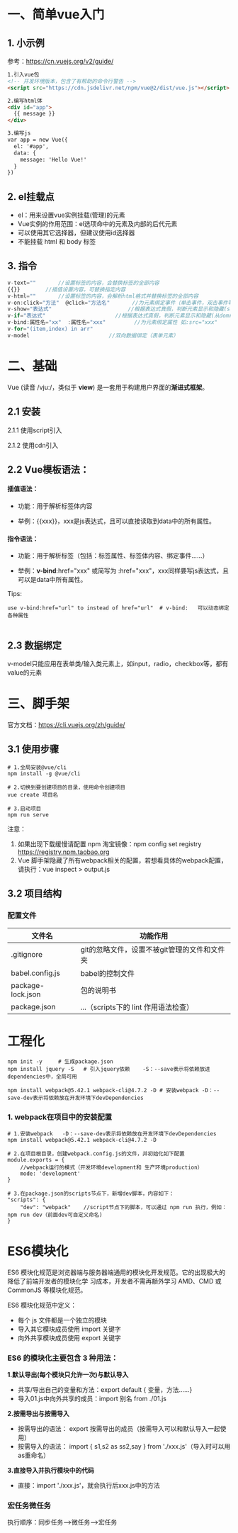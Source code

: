 # 一、简单vue入门

## 1. 小示例

参考：https://cn.vuejs.org/v2/guide/

```html
1.引入vue包
<!-- 开发环境版本，包含了有帮助的命令行警告 -->
<script src="https://cdn.jsdelivr.net/npm/vue@2/dist/vue.js"></script>

2.编写html体
<div id="app">
  {{ message }}
</div>

3.编写js
var app = new Vue({
  el: '#app',
  data: {
    message: 'Hello Vue!'
  }
})

```

## 2. el挂载点

- el：用来设置vue实例挂载(管理)的元素
- Vue实例的作用范围：el选项命中的元素及内部的后代元素
- 可以使用其它选择器，但建议使用id选择器
- 不能挂载 html 和 body 标签

## 3. 指令

```js
v-text=""		//设置标签的内容，会替换标签的全部内容
{{}}		//插值设置内容，可替换指定内容
v-html=""		//设置标签的内容，会解析html格式并替换标签的全部内容
v-on:click="方法"  @click="方法名"		//为元素绑定事件（单击事件，双击事件等等）。
v-show="表达式"						//根据表达式真假，判断元素显示和隐藏(style设置为none)
v-if="表达式"						//根据表达式真假，判断元素显示和隐藏(从dom树中移除)
v-bind:属性名="xx"  :属性名="xxx"			//为元素绑定属性 如:src="xxx"
v-for="(item,index) in arr"
v-model							//双向数据绑定（表单元素）
```



# 二、基础

Vue (读音 /vjuː/，类似于 **view**) 是一套用于构建用户界面的**渐进式框架**。

## 2.1 安装

2.1.1 使用script引入

2.1.2 使用cdn引入



## 2.2 Vue模板语法：

#### 插值语法：

- 功能：用于解析标签体内容

- 举例：{{xxx}}，xxx是js表达式，且可以直接读取到data中的所有属性。

#### 指令语法：

- 功能：用于解析标签（包括：标签属性、标签体内容、绑定事件......）

- 举例：**v-bind**:href="xxx" 或简写为 :href="xxx"，xxx同样要写js表达式，且可以是data中所有属性。

Tips:

```shell
use v-bind:href="url" to instead of href="url"	# v-bind:	可以动态绑定各种属性


```



## 2.3 数据绑定

v-model只能应用在表单类/输入类元素上，如input，radio，checkbox等，都有value的元素





# 三、脚手架

官方文档：https://cli.vuejs.org/zh/guide/

## 3.1 使用步骤

```shell
# 1.全局安装@vue/cli
npm install -g @vue/cli

# 2.切换到要创建项目的目录，使用命令创建项目
vue create 项目名

# 3.启动项目
npm run serve
```

注意：

1. 如果出现下载缓慢请配置 npm 淘宝镜像：npm config set registry https://registry.npm.taobao.org
2. Vue 脚手架隐藏了所有webpack相关的配置，若想看具体的webpack配置，请执行：vue inspect > output.js



## 3.2 项目结构

### 配置文件

| 文件名            | 功能作用                                     |
| ----------------- | -------------------------------------------- |
| .gitignore        | git的忽略文件，设置不被git管理的文件和文件夹 |
| babel.config.js   | babel的控制文件                              |
| package-lock.json | 包的说明书                                   |
| package.json      | ...（scripts下的 lint 作用语法检查）         |















 



























# 工程化

```shell
npm init -y		# 生成package.json
npm install jquery -S	# 引入jquery依赖	-S：--save表示将依赖放进dependencies中，全局可用

npm install webpack@5.42.1 webpack-cli@4.7.2 -D	# 安装webpack	-D：--save-dev表示将依赖放在开发环境下devDependencies
```

### 1.  webpack在项目中的安装配置

```shell
# 1.安装webpack	-D：--save-dev表示将依赖放在开发环境下devDependencies
npm install webpack@5.42.1 webpack-cli@4.7.2 -D

# 2.在项目根目录，创建webpack.config.js的文件，并初始化如下配置
module.exports = {
    //webpack运行的模式（开发环境development和 生产环境production）
    mode: 'development'
}

# 3.在package.json的scripts节点下，新增dev脚本，内容如下：
"scripts": {
    "dev": "webpack"	//script节点下的脚本，可以通过 npm run 执行，例如：npm run dev（前面dev可自定义命名)
}
```















# ES6模块化

ES6 模块化规范是浏览器端与服务器端通用的模块化开发规范。它的出现极大的降低了前端开发者的模块化学 习成本，开发者不需再额外学习 AMD、CMD 或 CommonJS 等模块化规范。

ES6 模块化规范中定义： 

- 每个 js 文件都是一个独立的模块
- 导入其它模块成员使用 import 关键字
- 向外共享模块成员使用 export 关键字

### ES6 的模块化主要包含 3 种用法： 

**1.默认导出(每个模块只允许一次)与默认导入**

- 共享/导出自己的变量和方法：export  default  { 变量，方法......}
- 导入01.js中向外共享的成员：import 别名 from ./01.js

**2.按需导出与按需导入**

- 按需导出的语法： export 按需导出的成员（按需导入可以和默认导入一起使用）
- 按需导入的语法： import { s1,s2 as ss2,say } from './xxx.js'（导入时可以用as重命名）

**3.直接导入并执行模块中的代码**

- 直接：import './xxx.js'，就会执行后xxx.js中的方法

### 宏任务微任务

执行顺序：同步任务-->微任务-->宏任务









